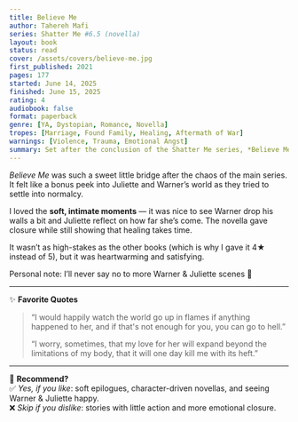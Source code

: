 ```yaml
---
title: Believe Me
author: Tahereh Mafi
series: Shatter Me #6.5 (novella)
layout: book
status: read
cover: /assets/covers/believe-me.jpg
first_published: 2021
pages: 177
started: June 14, 2025
finished: June 15, 2025
rating: 4
audiobook: false
format: paperback
genre: [YA, Dystopian, Romance, Novella]
tropes: [Marriage, Found Family, Healing, Aftermath of War]
warnings: [Violence, Trauma, Emotional Angst]
summary: Set after the conclusion of the Shatter Me series, *Believe Me* follows Juliette and Warner as they prepare for their wedding while navigating the emotional aftermath of war, lingering trauma, and the challenges of building a future together.
---
```


*Believe Me* was such a sweet little bridge after the chaos of the main series. It felt like a bonus peek into Juliette and Warner’s world as they tried to settle into normalcy.  

I loved the **soft, intimate moments** — it was nice to see Warner drop his walls a bit and Juliette reflect on how far she’s come. The novella gave closure while still showing that healing takes time.  

It wasn’t as high-stakes as the other books (which is why I gave it 4★ instead of 5), but it was heartwarming and satisfying.  

<div class="note">
  Personal note: I’ll never say no to more Warner & Juliette scenes 💜
</div>

---

✨ **Favorite Quotes**  
> “I would happily watch the world go up in flames if anything happened to her, and if that's not enough for you, you can go to hell.”  
>  
> “I worry, sometimes, that my love for her will expand beyond the limitations of my body, that it will one day kill me with its heft.”  

---

🤔 **Recommend?**  
✅ *Yes, if you like*: soft epilogues, character-driven novellas, and seeing Warner & Juliette happy.  
❌ *Skip if you dislike*: stories with little action and more emotional closure.
